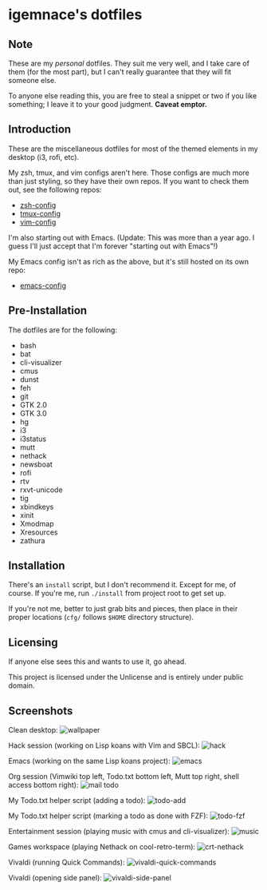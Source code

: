 # igemnace's dotfiles

## Note

These are my *personal* dotfiles. They suit me very well, and I take care of
them (for the most part), but I can't really guarantee that they will fit
someone else.

To anyone else reading this, you are free to steal a snippet or two if you like
something; I leave it to your good judgment. **Caveat emptor.**

## Introduction

These are the miscellaneous dotfiles for most of the themed elements in my
desktop (i3, rofi, etc).

My zsh, tmux, and vim configs aren't here. Those configs are much more than just
styling, so they have their own repos. If you want to check them out, see the
following repos:

- [zsh-config](https://github.com/igemnace/zsh-config)
- [tmux-config](https://github.com/igemnace/tmux-config)
- [vim-config](https://github.com/igemnace/vim-config)

I'm also starting out with Emacs. (Update: This was more than a year ago.  I
guess I'll just accept that I'm forever "starting out with Emacs"!)

My Emacs config isn't as rich as the above, but it's still hosted on its own
repo:

- [emacs-config](https://github.com/igemnace/emacs-config)

## Pre-Installation

The dotfiles are for the following:

- bash
- bat
- cli-visualizer
- cmus
- dunst
- feh
- git
- GTK 2.0
- GTK 3.0
- hg
- i3
- i3status
- mutt
- nethack
- newsboat
- rofi
- rtv
- rxvt-unicode
- tig
- xbindkeys
- xinit
- Xmodmap
- Xresources
- zathura

## Installation

There's an `install` script, but I don't recommend it. Except for me, of course.
If you're me, run `./install` from project root to get set up.

If you're not me, better to just grab bits and pieces, then place in their
proper locations (`cfg/` follows `$HOME` directory structure).

## Licensing

If anyone else sees this and wants to use it, go ahead.

This project is licensed under the Unlicense and is entirely under public
domain.

## Screenshots

Clean desktop:
![wallpaper](https://user-images.githubusercontent.com/22214206/30312744-63cfe37c-97cd-11e7-8a8c-4951465b8994.png)

Hack session (working on Lisp koans with Vim and SBCL):
![hack](https://user-images.githubusercontent.com/22214206/30312735-6392309a-97cd-11e7-9a79-a93b06223ac2.png)

Emacs (working on the same Lisp koans project):
![emacs](https://user-images.githubusercontent.com/22214206/30312734-63920a48-97cd-11e7-845d-26b498e83ce0.png)

Org session (Vimwiki top left, Todo.txt bottom left, Mutt top right, shell
access bottom right):
![mail todo](https://user-images.githubusercontent.com/22214206/30312738-6394ca58-97cd-11e7-8b19-47e4ec83a775.png)

My Todo.txt helper script (adding a todo):
![todo-add](https://user-images.githubusercontent.com/22214206/30312743-63cb43bc-97cd-11e7-8106-ca5696eefae8.png)

My Todo.txt helper script (marking a todo as done with FZF):
![todo-fzf](https://user-images.githubusercontent.com/22214206/30312742-63ca4520-97cd-11e7-8d1c-e8bbf31ff9a7.png)

Entertainment session (playing music with cmus and cli-visualizer):
![music](https://user-images.githubusercontent.com/22214206/30312739-63a6c7bc-97cd-11e7-9980-03b773a78dbe.png)

Games workspace (playing Nethack on cool-retro-term):
![crt-nethack](https://user-images.githubusercontent.com/22214206/30312736-63929dc8-97cd-11e7-8129-adf3b95e514f.png)

Vivaldi (running Quick Commands):
![vivaldi-quick-commands](https://user-images.githubusercontent.com/22214206/30312741-63c9fdfe-97cd-11e7-9390-86747399c1dc.png)

Vivaldi (opening side panel):
![vivaldi-side-panel](https://user-images.githubusercontent.com/22214206/30312740-63c9bd1c-97cd-11e7-82b1-871a0ad34b95.png)
